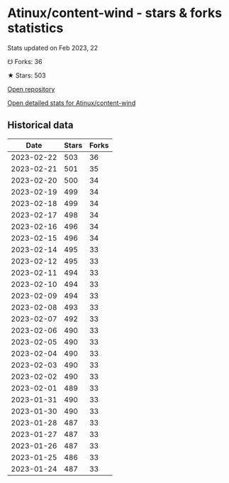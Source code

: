 # Atinux/content-wind - stars & forks statistics

Stats updated on Feb 2023, 22

☋ Forks: 36

★ Stars: 503

[Open repository](https://github.com/Atinux/content-wind)

[Open detailed stats for Atinux/content-wind](https://reviewgithub.com/rep/Atinux/content-wind)

## Historical data
| Date | Stars | Forks |
|------|-------|-------|
| 2023-02-22 | 503 | 36 | 
| 2023-02-21 | 501 | 35 | 
| 2023-02-20 | 500 | 34 | 
| 2023-02-19 | 499 | 34 | 
| 2023-02-18 | 499 | 34 | 
| 2023-02-17 | 498 | 34 | 
| 2023-02-16 | 496 | 34 | 
| 2023-02-15 | 496 | 34 | 
| 2023-02-14 | 495 | 33 | 
| 2023-02-12 | 495 | 33 | 
| 2023-02-11 | 494 | 33 | 
| 2023-02-10 | 494 | 33 | 
| 2023-02-09 | 494 | 33 | 
| 2023-02-08 | 493 | 33 | 
| 2023-02-07 | 492 | 33 | 
| 2023-02-06 | 490 | 33 | 
| 2023-02-05 | 490 | 33 | 
| 2023-02-04 | 490 | 33 | 
| 2023-02-03 | 490 | 33 | 
| 2023-02-02 | 490 | 33 | 
| 2023-02-01 | 489 | 33 | 
| 2023-01-31 | 490 | 33 | 
| 2023-01-30 | 490 | 33 | 
| 2023-01-28 | 487 | 33 | 
| 2023-01-27 | 487 | 33 | 
| 2023-01-26 | 487 | 33 | 
| 2023-01-25 | 486 | 33 | 
| 2023-01-24 | 487 | 33 | 

